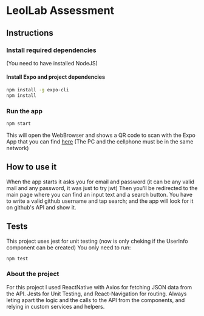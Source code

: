 # LeoILab Assessment

## Instructions

### Install required dependencies
(You need to have installed NodeJS)
#### Install Expo and project dependencies
```bash
npm install -g expo-cli
npm install
```
### Run the app
```bash
npm start
```
This will open the WebBrowser and shows a QR code to scan with the Expo App
that you can find [here](https://play.google.com/store/apps/details?id=host.exp.exponent&hl=es)
(The PC and the cellphone must be in the same network)

## How to use it
When the app starts it asks you for email and password (it can be any valid mail and any password, it was just to try jwt)
Then you'll be redirected to the main page where you can find an input text and a search button.
You have to write a valid github username and tap search; and the app will look for it on github's API and show it.

## Tests
This project uses jest for unit testing (now is only cheking if the UserInfo component can be created)
You only need to run:
```bash
npm test
``` 

### About the project
For this project I used ReactNative with Axios for fetching JSON data from the API.
Jests for Unit Testing, and React-Navigation for routing.
Always leting apart the logic and the calls to the API from the components, and relying in custom services and helpers.

